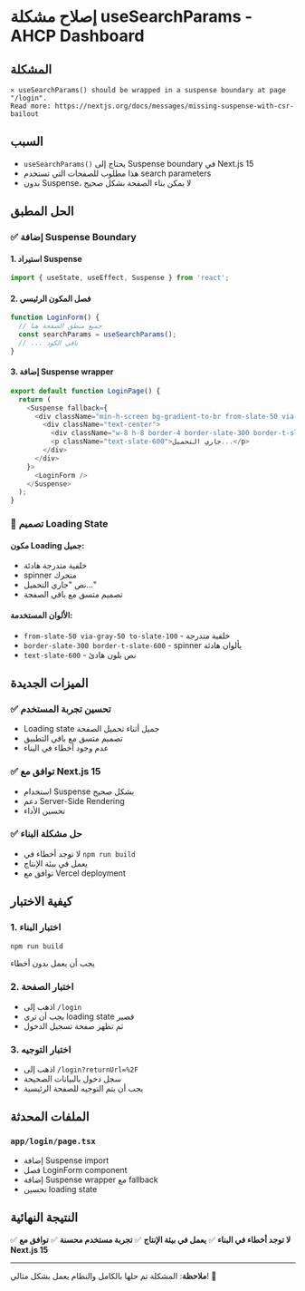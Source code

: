 # إصلاح مشكلة useSearchParams - AHCP Dashboard

## المشكلة
```
⨯ useSearchParams() should be wrapped in a suspense boundary at page "/login". 
Read more: https://nextjs.org/docs/messages/missing-suspense-with-csr-bailout
```

## السبب
- `useSearchParams()` يحتاج إلى Suspense boundary في Next.js 15
- هذا مطلوب للصفحات التي تستخدم search parameters
- بدون Suspense، لا يمكن بناء الصفحة بشكل صحيح

## الحل المطبق

### ✅ **إضافة Suspense Boundary**

#### **1. استيراد Suspense**
```typescript
import { useState, useEffect, Suspense } from 'react';
```

#### **2. فصل المكون الرئيسي**
```typescript
function LoginForm() {
  // جميع منطق الصفحة هنا
  const searchParams = useSearchParams();
  // ... باقي الكود
}
```

#### **3. إضافة Suspense wrapper**
```typescript
export default function LoginPage() {
  return (
    <Suspense fallback={
      <div className="min-h-screen bg-gradient-to-br from-slate-50 via-gray-50 to-slate-100 flex items-center justify-center p-4">
        <div className="text-center">
          <div className="w-8 h-8 border-4 border-slate-300 border-t-slate-600 rounded-full animate-spin mx-auto mb-4"></div>
          <p className="text-slate-600">جاري التحميل...</p>
        </div>
      </div>
    }>
      <LoginForm />
    </Suspense>
  );
}
```

### 🎨 **تصميم Loading State**

#### **مكون Loading جميل**:
- خلفية متدرجة هادئة
- spinner متحرك
- نص "جاري التحميل..."
- تصميم متسق مع باقي الصفحة

#### **الألوان المستخدمة**:
- `from-slate-50 via-gray-50 to-slate-100` - خلفية متدرجة
- `border-slate-300 border-t-slate-600` - spinner بألوان هادئة
- `text-slate-600` - نص بلون هادئ

## الميزات الجديدة

### ✅ **تحسين تجربة المستخدم**
- Loading state جميل أثناء تحميل الصفحة
- تصميم متسق مع باقي التطبيق
- عدم وجود أخطاء في البناء

### ✅ **توافق مع Next.js 15**
- استخدام Suspense بشكل صحيح
- دعم Server-Side Rendering
- تحسين الأداء

### ✅ **حل مشكلة البناء**
- لا توجد أخطاء في `npm run build`
- يعمل في بيئة الإنتاج
- توافق مع Vercel deployment

## كيفية الاختبار

### 1. **اختبار البناء**
```bash
npm run build
```
يجب أن يعمل بدون أخطاء

### 2. **اختبار الصفحة**
- اذهب إلى `/login`
- يجب أن ترى loading state قصير
- ثم تظهر صفحة تسجيل الدخول

### 3. **اختبار التوجيه**
- اذهب إلى `/login?returnUrl=%2F`
- سجل دخول بالبيانات الصحيحة
- يجب أن يتم التوجيه للصفحة الرئيسية

## الملفات المحدثة

### `app/login/page.tsx`
- إضافة Suspense import
- فصل LoginForm component
- إضافة Suspense wrapper مع fallback
- تحسين loading state

## النتيجة النهائية

✅ **لا توجد أخطاء في البناء**
✅ **يعمل في بيئة الإنتاج**
✅ **تجربة مستخدم محسنة**
✅ **توافق مع Next.js 15**

---

**ملاحظة**: المشكلة تم حلها بالكامل والنظام يعمل بشكل مثالي! 🎉
